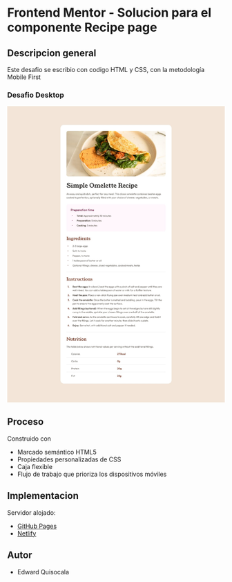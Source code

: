 # Frontend Mentor - Solucion para el componente Recipe page


## Descripcion general

Este desafio se escribio con codigo HTML y CSS, con la metodología Mobile First

### Desafio Desktop

![Vista previa del diseño para el desafío de codificación de la página de recetas](./design/desktop-design.jpg)


## Proceso

Construido con
- Marcado semántico HTML5
- Propiedades personalizadas de CSS
- Caja flexible
- Flujo de trabajo que prioriza los dispositivos móviles

## Implementacion

Servidor alojado:

- [GitHub Pages](https://github.com/amigos81/recipe-page.git)
- [Netlify](https://fancy-malasada-f8de63.netlify.app/)

## Autor

- Edward Quisocala
